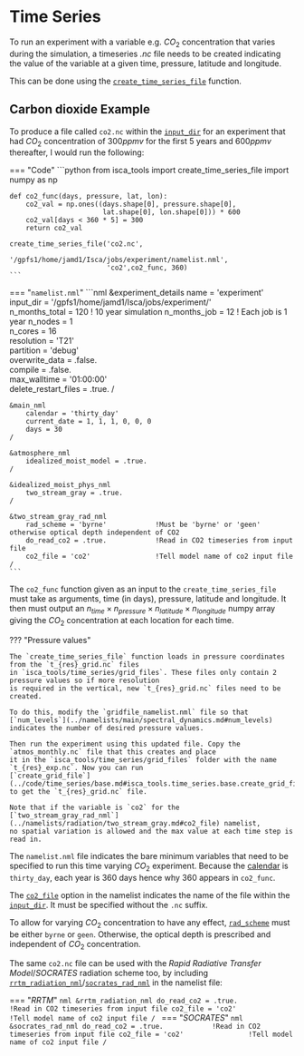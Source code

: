 # Time Series
To run an experiment with a variable e.g. $CO_2$ concentration that varies during the simulation, 
a timeseries *.nc* file needs to be created indicating the value of the variable at a given time, pressure, 
latitude and longitude.

This can be done using the 
[`create_time_series_file`](../code/time_series/base.md#isca_tools.time_series.base.create_time_series_file) function.

## Carbon dioxide Example
To produce a file called `co2.nc` within the [`input_dir`](../namelists/main/experiment_details.md#input_dir) for an 
experiment that had $CO_2$ concentration of $300 ppmv$ for the first 
$5$ years and $600 ppmv$ thereafter, I would run the following:

=== "Code"
    ```python
    from isca_tools import create_time_series_file
    import numpy as np
    
    def co2_func(days, pressure, lat, lon):
        co2_val = np.ones((days.shape[0], pressure.shape[0],
                           lat.shape[0], lon.shape[0])) * 600
        co2_val[days < 360 * 5] = 300
        return co2_val
    
    create_time_series_file('co2.nc', 
                            '/gpfs1/home/jamd1/Isca/jobs/experiment/namelist.nml',
                            'co2',co2_func, 360)
    ```
=== "`namelist.nml`"
    ```nml
    &experiment_details
    name = 'experiment'             
    input_dir = '/gpfs1/home/jamd1/Isca/jobs/experiment/'   
    n_months_total = 120          ! 10 year simulation
    n_months_job = 12             ! Each job is 1 year
    n_nodes = 1                 
    n_cores = 16                 
    resolution = 'T21'           
    partition = 'debug'         
    overwrite_data = .false.    
    compile = .false.           
    max_walltime = '01:00:00'  
    delete_restart_files = .true.
    /

    &main_nml
        calendar = 'thirty_day'
        current_date = 1, 1, 1, 0, 0, 0
        days = 30
    /

    &atmosphere_nml
        idealized_moist_model = .true.
    /

    &idealized_moist_phys_nml
        two_stream_gray = .true.
    /

    &two_stream_gray_rad_nml
        rad_scheme = 'byrne'            !Must be 'byrne' or 'geen' otherwise optical depth independent of CO2
        do_read_co2 = .true.            !Read in CO2 timeseries from input file
        co2_file = 'co2'                !Tell model name of co2 input file
    /
    ```

The `co2_func` function given as an input to the `create_time_series_file` must take as arguments, time (in days),
pressure, latitude and longitude. It then must output an 
$n_{time} \times n_{pressure} \times n_{latitude} \times n_{longitude}$ numpy array giving the $CO_2$ concentration
at each location for each time.

??? "Pressure values"

    The `create_time_series_file` function loads in pressure coordinates from the `t_{res}_grid.nc` files 
    in `isca_tools/time_series/grid_files`. These files only contain 2 pressure values so if more resolution
    is required in the vertical, new `t_{res}_grid.nc` files need to be created.

    To do this, modify the `gridfile_namelist.nml` file so that 
    [`num_levels`](../namelists/main/spectral_dynamics.md#num_levels) indicates the number of desired pressure values.

    Then run the experiment using this updated file. Copy the `atmos_monthly.nc` file that this creates and place
    it in the `isca_tools/time_series/grid_files` folder with the name `t_{res}_exp.nc`. Now you can run 
    [`create_grid_file`](../code/time_series/base.md#isca_tools.time_series.base.create_grid_file) 
    to get the `t_{res}_grid.nc` file.

    Note that if the variable is `co2` for the 
    [`two_stream_gray_rad_nml`](../namelists/radiation/two_stream_gray.md#co2_file) namelist, 
    no spatial variation is allowed and the max value at each time step is read in.

The `namelist.nml` file indicates the bare minimum variables that need to be specified to run this time varying
$CO_2$ experiment. Because the [calendar](../namelists/main/index.md#calendar) is `thirty_day`, each year is $360$ days
hence why $360$ appears in `co2_func`.

The [`co2_file`](../namelists/radiation/two_stream_gray.md#co2_file) option in the namelist indicates the name of 
the file within the [`input_dir`](../namelists/main/experiment_details.md#input_dir). It must be specified without 
the `.nc` suffix.

To allow for varying $CO_2$ concentration to have any effect, 
[`rad_scheme`](../namelists/radiation/two_stream_gray.md#rad_scheme) must be either `byrne` or `geen`. Otherwise,
the optical depth is prescribed and independent of $CO_2$ concentration.

The same `co2.nc` file can be used with the *Rapid Radiative Transfer Model*/*SOCRATES* radiation scheme too,
by including 
[`rrtm_radiation_nml`](../namelists/radiation/rrtm.md)/[`socrates_rad_nml`](../namelists/radiation/socrates.md) 
in the namelist file:

=== "*RRTM*"
    ```nml
    &rrtm_radiation_nml
        do_read_co2 = .true.            !Read in CO2 timeseries from input file
        co2_file = 'co2'                !Tell model name of co2 input file
    /
    ```
=== "*SOCRATES*"
    ```nml
    &socrates_rad_nml
        do_read_co2 = .true.            !Read in CO2 timeseries from input file
        co2_file = 'co2'                !Tell model name of co2 input file
    /
    ```
